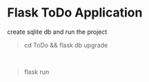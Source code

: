 # Flask ToDo Application

create sqlite db and run the project

> cd ToDo && flask db upgrade 
<br>

> flask run
